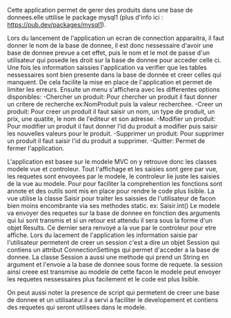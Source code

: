 Cette application permet de gerer des produits dans une base de donnees.elle uttilise le package mysql1 (plus d'info ici : https://pub.dev/packages/mysql1).

Lors du lancement de l'application un ecran de connection apparaitra, il faut donner le nom de la base de donnee, 
il est donc nessessaire d'avoir une base de donnee prevue a cet effet, puis le nom et le mot de passe d'un utilisateur qui posede les droit sur la base de donnee pour acceder celle ci.
Une fois les information saissies l'application va verifier que les tables nessessaires sont bien presente dans la base de donnée et creer celles qui manquent.
De cela facilite la mise en place de l'application et permet de limiter les erreurs. 
Ensuite un menu s'affichera avec les differentes options disponibles: 
-Chercher un produit: Pour chercher un produit il faut donner un critere de recherche ex:NomProduit puis la valeur recherchee.
-Creer un produit: Pour creer un produit il faut saisir un nom, un type de produit, un prix, une quatite, le nom de l'editeur et son adresse.
-Modifier un produit: Pour modifier un produit il faut donner l'id du produit a modifier puis saisir les nouvelles valeurs pour le produit.
-Supprimer un produit: Pour supprimer un produit il faut saisir l'id du produit a supprimer.
-Quitter: Permet de fermer l'application.

L'application est basee sur le modele MVC on y retrouve donc les classes modele vue et controleur.
Tout l'affichage et les saisies sont gere par vue, les requetes sont envoyees par le modele, le controleur lie juste les saisies de la vue au modele.
Pour pour faciliter la comprehention les fonctions sont annote et des outils sont mis en place pour rendre le code plus lisible. 
La vue utilise la classe Saisir pour traiter les saissies de l'utilisateur de facon bien moins encombrante via ses methodes static. ex: Saisir.int()
Le modele va envoyer des requetes sur la base de donnee en fonction des arguments qui lui sont transmis et si un retour est attendu il sera sous la forme d'un objet Results.
Ce dernier sera renvoyé a la vue par le controleur pour etre affiche.
Lors du lacement de l'application les information saisie par l'utilisateur permetent de creer un session c'est a dire un objet Session qui contiens un attribut ConnectionSettings qui permet d'acceder a la base de donnee. 
La classe Session a aussi une methode qui prend un String en argument et l'envoie a la base de donnee sous forme de requete. la session ainsi creee est transmise au modele de cette facon le modele peut envoyer les requetes nessessaires plus facilement et le code est plus lisible.

On peut aussi noter la presence de script qui permetent de creer une base de donnee et un utilisateur.il a servi a faciliter le developement et contiens des requetes qui seront utilisees dans le modele.
